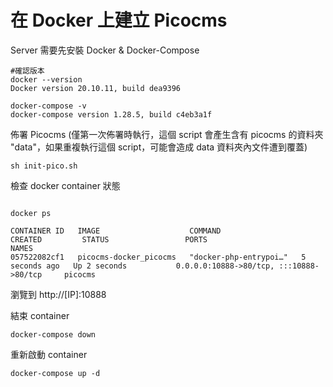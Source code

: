 # 在 Docker 上建立 Picocms

Server 需要先安裝 Docker & Docker-Compose
```
#確認版本
docker --version
Docker version 20.10.11, build dea9396

docker-compose -v
docker-compose version 1.28.5, build c4eb3a1f

```

佈署 Picocms (僅第一次佈署時執行，這個 script 會產生含有 picocms 的資料夾 "data"，如果重複執行這個 script，可能會造成 data 資料夾內文件遭到覆蓋)
```
sh init-pico.sh
```

檢查 docker container 狀態
```

docker ps

CONTAINER ID   IMAGE                    COMMAND                  CREATED         STATUS                 PORTS                                       NAMES
057522082cf1   picocms-docker_picocms   "docker-php-entrypoi…"   5 seconds ago   Up 2 seconds           0.0.0.0:10888->80/tcp, :::10888->80/tcp     picocms

```

瀏覽到 http://[IP]:10888

結束 container
```
docker-compose down
```

重新啟動 container
```
docker-compose up -d
```